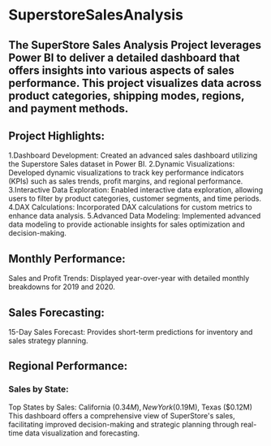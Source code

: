# SuperstoreSalesAnalysis
## The SuperStore Sales Analysis Project leverages Power BI to deliver a detailed dashboard that offers insights into various aspects of sales performance. This project visualizes data across product categories, shipping modes, regions, and payment methods.

## Project Highlights:
1.Dashboard Development: Created an advanced sales dashboard utilizing the Superstore Sales dataset in Power BI.
2.Dynamic Visualizations: Developed dynamic visualizations to track key performance indicators (KPIs) such as sales trends, profit margins, and regional performance.
3.Interactive Data Exploration: Enabled interactive data exploration, allowing users to filter by product categories, customer segments, and time periods.
4.DAX Calculations: Incorporated DAX calculations for custom metrics to enhance data analysis.
5.Advanced Data Modeling: Implemented advanced data modeling to provide actionable insights for sales optimization and decision-making.
## Monthly Performance:
Sales and Profit Trends: Displayed year-over-year with detailed monthly breakdowns for 2019 and 2020.
## Sales Forecasting:
15-Day Sales Forecast: Provides short-term predictions for inventory and sales strategy planning.
## Regional Performance:
### Sales by State:
Top States by Sales: California ($0.34M), New York ($0.19M), Texas ($0.12M)
This dashboard offers a comprehensive view of SuperStore's sales, facilitating improved decision-making and strategic planning through real-time data visualization and forecasting.
